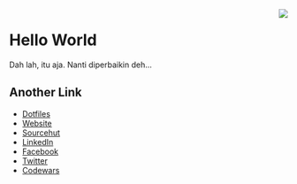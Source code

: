 <img align="right" src="https://github-readme-stats.vercel.app/api?username=skymunn&title_color=333&text_color=777&show_icons=true&icon_color=333">

# Hello World

Dah lah, itu aja. Nanti diperbaikin deh...

## Another Link
* [Dotfiles](https://github.com/skymunn/dotfiles)
* [Website](https://skymunn.github.io/)
* [Sourcehut](https://git.sr.ht/~munn)
* [LinkedIn](https://www.linkedin.com/in/ikramullah-ikram-0a85b8151/)
* [Facebook](https://web.facebook.com/ikram.sekai)
* [Twitter](https://twitter.com/ISirienz)
* [Codewars](https://www.codewars.com/users/skymunn)
